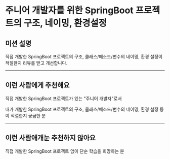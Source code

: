 # 주니어 개발자를 위한 SpringBoot 프로젝트의 구조, 네이밍, 환경설정


## 미션 설명

직접 개발한 SpringBoot 프로젝트의 구조, 클래스/메소드/변수의 네이밍, 환경 설정이 적절한지 리뷰를 받고 개선합니다.

---

## 이런 사람에게 추천해요

직접 개발한 SpringBoot 프로젝트가 있는 "주니어 개발자"로서

내가 개발한 SpringBoot 프로젝트의 구조, 클래스/메소드/변수의 네이밍, 환경 설정 등이 적절한지 궁금한 분 

---

## 이런 사람애개눈 추천하지 않아요

직접 개발한 SpringBoot 프로젝트 없이 단순 학습을 희망하는 분
